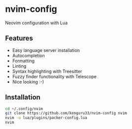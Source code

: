 # nvim-config

Neovim configuration with Lua

## Features

- Easy language server installation
- Autocompletion
- Formatting
- Linting
- Syntax highlighting with Treesitter
- Fuzzy finder functionality with Telescope
- Nice looking :-)

## Installation

```bash
cd ~/.config/nvim
git clone https://github.com/kenguru33/nvim-config nvim
nvim -u lua/plugins/packer-config.lua
nvim
```

